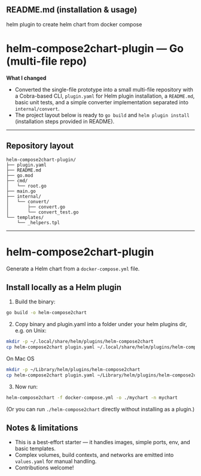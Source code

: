 ## README.md (installation & usage)
helm plugin to create helm chart from docker compose
# helm-compose2chart-plugin — Go (multi-file repo)

**What I changed**
- Converted the single-file prototype into a small multi-file repository with a Cobra-based CLI, `plugin.yaml` for Helm plugin installation, a `README.md`, basic unit tests, and a simple converter implementation separated into `internal/convert`.
- The project layout below is ready to `go build` and `helm plugin install` (installation steps provided in README).

---

## Repository layout

```
helm-compose2chart-plugin/
├── plugin.yaml
├── README.md
├── go.mod
├── cmd/
│   └── root.go
├── main.go
├── internal/
│   └── convert/
│       ├── convert.go
│       └── convert_test.go
└── templates/
    └── _helpers.tpl
```

---



# helm-compose2chart-plugin

Generate a Helm chart from a `docker-compose.yml` file.

## Install locally as a Helm plugin

1. Build the binary:

```bash
go build -o helm-compose2chart
```

2. Copy binary and plugin.yaml into a folder under your helm plugins dir, e.g. on Unix:

```bash
mkdir -p ~/.local/share/helm/plugins/helm-compose2chart
cp helm-compose2chart plugin.yaml ~/.local/share/helm/plugins/helm-compose2chart/
```
  On Mac OS

  ```bash
mkdir -p ~/Library/helm/plugins/helm-compose2chart
cp helm-compose2chart plugin.yaml ~/Library/helm/plugins/helm-compose2chart/
  ```
3. Now run:

```bash
helm-compose2chart -f docker-compose.yml -o ./mychart -n mychart
```

(Or you can run `./helm-compose2chart` directly without installing as a plugin.)

## Notes & limitations
- This is a best-effort starter — it handles images, simple ports, env, and basic templates.
- Complex volumes, build contexts, and networks are emitted into `values.yaml` for manual handling.
- Contributions welcome!



